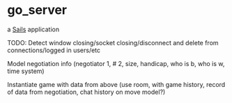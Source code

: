 # go_server

a [Sails](http://sailsjs.org) application


TODO:
  Detect window closing/socket closing/disconnect and delete from connections/logged in users/etc

  Model negotiation info (negotiator 1, # 2, size, handicap, who is b, who is w, time system)

  Instantiate game with data from above (use room, with game history, record of data from negotiation, chat history on move model?)
